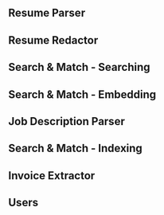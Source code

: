 

Resume Parser
-------------

Resume Redactor
---------------

Search & Match - Searching
--------------------------

Search & Match - Embedding
--------------------------

Job Description Parser
----------------------

Search & Match - Indexing
-------------------------

Invoice Extractor
-----------------

Users
-----